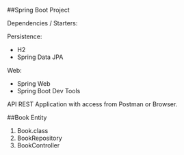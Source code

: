##Spring Boot Project

Dependencies / Starters:

Persistence:
* H2
* Spring Data JPA

Web:
* Spring Web
* Spring Boot Dev Tools


API REST Application with access from Postman or Browser.

##Book Entity

1. Book.class
2. BookRepository
3. BookController